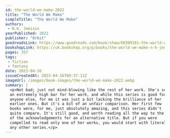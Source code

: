 ```yaml
---
id: the-world-we-make-2022
title: "The World We Make"
simpleTitle: "The World We Make"
authors:
 - N.K. Jemisin
yearPublished: 2022
publisher: "Orbit"
goodreadsLink: https://www.goodreads.com/book/show/60399181-the-world-we-make
bookshopLink: https://uk.bookshop.org/p/books/the-world-we-make-n-k-jemisin/4957984?ean=9780356512693
pages: 357
tags:
 - fiction
 - fantasy
date: 2023-04-16
issueCreatedAt: 2023-04-16T09:37:11Z
imageUrl: /images/book-images/the-world-we-make-2022.webp
summary: |
  <p>Not bad; just not mind-blowing like the rest of her work. She's set
  an extremely high bar for her work, and while this series is good for
  anyone else, for me it was just a bit lacking the brilliance of her
  earlier ones. But it's a bit of an unfair comparison. Her first few
  books were, for me, just absolutely amazing, and this series didn't
  quite compare. It's still good, and worth reading all the way to the end
  of the acknowledgements for an alternative title. But if you were
  compelled to read only one of her works, you would start with literally
  any other series.</p>
---
```


